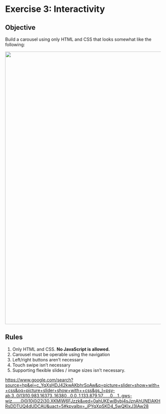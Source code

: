 # Exercise 3: Interactivity

## Objective

Build a carousel using only HTML and CSS that looks somewhat like the
following:

<p align="center"><img src="example.gif" width="880" /></p>

## Rules

1.  Only HTML and CSS. **No JavaScript is allowed.**
2.  Carousel must be operable using the navigation
3.  Left/right buttons aren’t necessary
4.  Touch swipe isn’t necessary
5.  Supporting flexible slides / image sizes isn’t necessary.




https://www.google.com/search?source=hp&ei=c_YqXsHDJ42kwAKbhrSoAw&q=picture+slider+show+with++css&oq=picture+slider+show+with++css&gs_l=psy-ab.3..0i13l10.983.16373..16380...0.0..1.133.879.1j7......0....1..gws-wiz.......0j0i10j0i22i30.XKMlW6FJzzk&ved=0ahUKEwiBybj4sJznAhUNElAKHRsDDTUQ4dUDCAU&uact=5#kpvalbx=_iPYqXpSKD4_5wQKlxJ3IAw28
